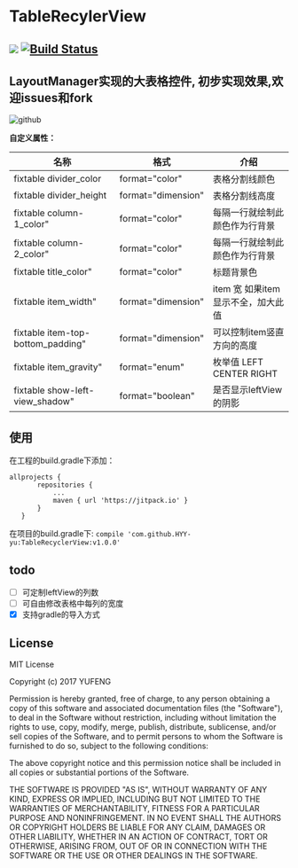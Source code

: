 # TableRecylerView

[![](https://jitpack.io/v/HYY-yu/TableRecyclerView.svg)](https://jitpack.io/#HYY-yu/TableRecyclerView)
[![Build Status](https://travis-ci.org/HYY-yu/TableRecyclerView.svg?branch=master)](https://travis-ci.org/HYY-yu/TableRecyclerView)
--- 
  LayoutManager实现的大表格控件, 初步实现效果,欢迎issues和fork
--- 
![github](https://github.com/HYY-yu/TableRecylerView/blob/master/cat1.gif "show")

**自定义属性：** 

名称|格式|介绍
----|----|----
fixtable divider_color| format="color"| 表格分割线颜色
fixtable divider_height| format="dimension" |表格分割线高度
fixtable column-1_color" |format="color"  |每隔一行就绘制此颜色作为行背景
fixtable column-2_color" |format="color"  |每隔一行就绘制此颜色作为行背景
fixtable title_color" |format="color"  |标题背景色
fixtable item_width" |format="dimension" | item 宽  如果item显示不全，加大此值
fixtable item-top-bottom_padding" |format="dimension"  |可以控制item竖直方向的高度
fixtable item_gravity" |format="enum" |枚举值 LEFT CENTER RIGHT
fixtable show-left-view_shadow"| format="boolean" |是否显示leftView的阴影

**使用**
--- 
 在工程的build.gradle下添加：
 ``` 
 allprojects {
		repositories {
			...
			maven { url 'https://jitpack.io' }
		}
	}
 ```
 
 在项目的build.gradle下:
 ```compile 'com.github.HYY-yu:TableRecyclerView:v1.0.0'```
 
**todo**
--- 
- [ ] 可定制leftView的列数
- [ ] 可自由修改表格中每列的宽度
- [x] 支持gradle的导入方式
 
**License**
--- 
MIT License

Copyright (c) 2017 YUFENG

Permission is hereby granted, free of charge, to any person obtaining a copy
of this software and associated documentation files (the "Software"), to deal
in the Software without restriction, including without limitation the rights
to use, copy, modify, merge, publish, distribute, sublicense, and/or sell
copies of the Software, and to permit persons to whom the Software is
furnished to do so, subject to the following conditions:

The above copyright notice and this permission notice shall be included in all
copies or substantial portions of the Software.

THE SOFTWARE IS PROVIDED "AS IS", WITHOUT WARRANTY OF ANY KIND, EXPRESS OR
IMPLIED, INCLUDING BUT NOT LIMITED TO THE WARRANTIES OF MERCHANTABILITY,
FITNESS FOR A PARTICULAR PURPOSE AND NONINFRINGEMENT. IN NO EVENT SHALL THE
AUTHORS OR COPYRIGHT HOLDERS BE LIABLE FOR ANY CLAIM, DAMAGES OR OTHER
LIABILITY, WHETHER IN AN ACTION OF CONTRACT, TORT OR OTHERWISE, ARISING FROM,
OUT OF OR IN CONNECTION WITH THE SOFTWARE OR THE USE OR OTHER DEALINGS IN THE
SOFTWARE.
